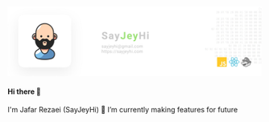 ![sayjeyhi-JafarRezaei](https://raw.githubusercontent.com/sayjeyhi/sayjeyhi.com/master/static/github.banner.jpg "WhoAmI?")

#### Hi there 👋
I'm Jafar Rezaei (SayJeyHi) 🔭 I’m currently making features for future
